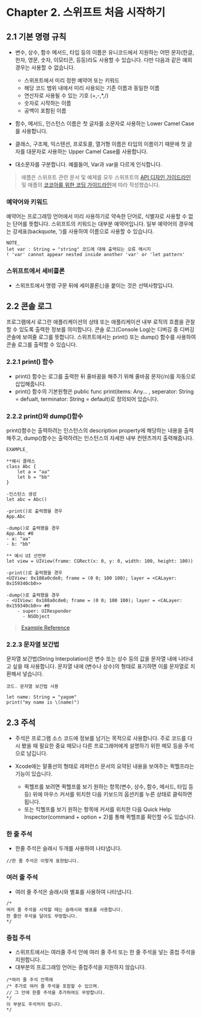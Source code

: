 # Chapter 2. 스위프트 처음 시작하기

## 2.1 기본 명령 규칙
* 변수, 상수, 함수 메서드, 타입 등의 이름은 유니코드에서 지원하는 어떤 문자(한글, 한자, 영문, 숫자, 이모티콘, 등등)라도 사용할 수 있습니다. 다만 다음과 같은 예외 경우는 사용할 수 없습니다.

	* 스위프트에서 미리 정한 예약어 또는 키워드  
	* 해당 코드 범위 내에서 미리 사용되는 기존 이름과 동일한 이름 
	* 연산자로 사용될 수 있는 기호 (+,-,*,/)
	* 숫자로 시작하는 이름
	* 공백이 포함된 이름

* 함수, 메서드, 인스턴스 이름은 첫 글자를 소문자로 사용하는 Lower Camel Case를 사용합니다.
* 클래스, 구조체, 익스텐션, 프로토콜, 열거형 이름은 타입의 이름이기 때문에 첫 글자를 대문자로 사용하는 Upper Camel Case를 사용합니다.
* 대소문자를 구분합니다. 예를들어, Var과 var을 다르게 인식합니다.

> 애플은 스위프트 관련 문서 및 예제를 모두 스위프트의 [API 디자인 가이드라인](https://swift.org/documentation/api-design-guidelines/) 및 애플의  [코코아를 위한 코딩 가이드라인](https://developer.apple.com/library/archive/documentation/Cocoa/Conceptual/CodingGuidelines/Articles/NamingBasics.html)에 따라 작성했습니다. 

### 예약어와 키워드
예약어는 프로그래밍 언어에서 미리 사용하기로 약속한 단어로, 식별자로 사용할 수 없는 단어를 뜻합니다. 스위프트의 키워드는 대부분 예약어입니다. 일부 예약어의 경우에는 강세표(backquote, ')를 사용하여 이름으로 사용할 수 있습니다.

```
NOTE_ 
let var : String = "string" 코드에 대해 출력되는 오류 메시지
! 'var' cannot appear nested inside another 'var' or 'let pattern'
```


### 스위프트에서 세비콜론
* 스위프트에서 명령 구문 뒤에 세미콜론(;)을 붙이는 것은 선택사항입니다. 

## 2.2 콘솔 로그
프로그램에서 로그란 애플리케이션의 상태 또는 애플리케이션 내부 로직의 흐름을 관찰할 수 있도록 출력한 정보를 의미합니다. 콘솔 로그(Console Log)는 디버깅 중 디버깅 콘솔에 보여줄 로그를 뜻합니다. 스위프트에서는 print() 또는 dump() 함수를 사용하여 콘솔 로그를 출력할 수 있습니다.

### 2.2.1 print() 함수
* print() 함수는 로그를 출력한 뒤 줄바꿈을 해주기 위해 줄바꿈 문자(/n)를 자동으로 삽입해줍니다.
* print() 함수의 기본원형은 public func print(items: Any... , seperator: String = defualt, terminator: String = default)로 정의되어 있습니다.

### 2.2.2 print()와 dump()함수
print()함수는 출력하려는 인스턴스의 description property에 해당하는 내용을 출력해주고, dump()함수는 출력하려는 인스턴스의 자세한 내부 컨텐츠까지 출력해줍니다. 

```
EXAMPLE_

**예시 클래스 
class Abc {
    let a = "aa"
    let b = "bb"
}

-인스턴스 생성
let abc = Abc()

-print()로 출력했을 경우
App.Abc

-dump()로 출력했을 경우
App.Abc #0
- a: "aa"
- b: "bb"

** 예시 UI 선언부 
let view = UIView(frame: CGRect(x: 0, y: 0, width: 100, height: 100))

-print()로 출력했을 경우
<UIView: 0x108a0cde0; frame = (0 0; 100 100); layer = <CALayer: 0x159340cb0>>

-dump()로 출력했을 경우
- <UIView: 0x108a0cde0; frame = (0 0; 100 100); layer = <CALayer: 0x159340cb0>> #0
    - super: UIResponder
      - NSObject 

```
> [Example Reference](https://riptutorial.com/swift/example/25306/print---vs-dump--)

### 2.2.3 문자열 보간법
문자열 보간법(String Interpolation)은 변수 또는 상수 등의 값을 문자열 내에 나타내고 싶을 때 사용합니다. 문자열 내에 \(변수나 상수)의 형태로 표기하면 이를 문자열로 치환해서 넣습니다.

```
코드. 문자열 보간법 사용

let name: String = "yagom"
print("my name is \(name)")
```
## 2.3 주석
* 주석은 프로그램 소스 코드에 정보를 남기는 목적으로 사용합니다. 주로 코드를 다시 봤을 때 필요한 중요 메모나 다른 프로그래머에게 설명하기 위한 메모 등을 주석으로 남깁니다. 

* Xcode에는 말풍선의 형태로 레퍼런스 문서의 요약된 내용을 보여주는 퀵헬프라는 기능이 있습니다.
	* 퀵헬프를 보려면 퀵헬프를 보기 원하는 항목(변수, 상수, 함수, 메서드, 타입 등등) 위에 마우스 커서를 위치한 다음 키보드의 옵션키를 누른 상태로 클릭하면 됩니다.
	* 또는 킥헬프를 보기 원하는 항목에 커서를 위치한 다음 Quick Help Inspector(command + option + 2)를 통해 퀵헬프를 확인할 수도 있습니다.

### 한 줄 주석
* 한줄 주석은 슬래시 두개를 사용하여 나타냅니다.  
```
//한 줄 주석은 이렇게 표현됩니다.
```

### 여러 줄 주석
* 여러 줄 주석은 슬래시와 별표를 사용하여 나타냅니다.  

```
/*
여러 줄 주석을 시작할 때는 슬래시와 별표를 사용합니다.   
한 줄만 주석을 달아도 무방합니다.
*/
```

### 중첩 주석
* 스위프트에서는 여러줄 주석 안에 여러 줄 주석 또는 한 줄 주석을 넣는 중첩 주석을 지원합니다.
* 대부분의 프로그래밍 언어는 중첩주석을 지원하지 않습니다.  
```
/*여러 줄 주석 안쪽에
/* 추가로 여러 줄 주석을 포함할 수 있으며. 
// 그 안에 한줄 주석을 추가하여도 무방합니다.  
*/
이 부분도 주석처리 됩니다.  
*/
```

















